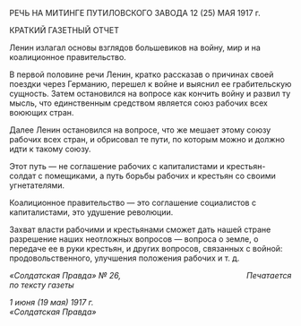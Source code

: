 РЕЧЬ НА МИТИНГЕ ПУТИЛОВСКОГО ЗАВОДА 12 (25) МАЯ 1917 г.

КРАТКИЙ ГАЗЕТНЫЙ ОТЧЕТ

Ленин излагал основы взглядов большевиков на войну, мир и на коалиционное пра­вительство.

В первой половине речи Ленин, кратко рассказав о причинах своей поездки через Германию, перешел к войне и выяснил ее грабительскую сущность. Затем остановился на вопросе как кончить войну и развил ту мысль, что единственным средством является союз рабочих всех воюющих стран.

Далее Ленин остановился на вопросе, что же мешает этому союзу рабочих всех стран, и обрисовал те пути, по которым можно и должно идти к такому союзу.

Этот путь — не соглашение рабочих с капиталистами и крестьян-солдат с помещи­ками, а путь борьбы рабочих и крестьян со своими угнетателями.

Коалиционное правительство — это соглашение социалистов с капиталистами, это удушение революции.

Захват власти рабочими и крестьянами сможет дать нашей стране разрешение наших неотложных вопросов — вопроса о земле, о передаче ее в руки крестьян, и других во­просов, связанных с войной: продовольственного, улучшения положения рабочих и т. д.

_«Солдатская Правда» № 26,                                                         Печатается по тексту газеты_

_1 июня (19 мая) 1917 г.                                                                      «Солдатская Правда»_